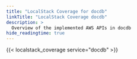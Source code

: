```yaml
---
title: "LocalStack Coverage for docdb"
linkTitle: "LocalStack Coverage docdb"
description: >
  Overview of the implemented AWS APIs in docdb
hide_readingtime: true
---
```


{{< localstack_coverage service="docdb" >}}

